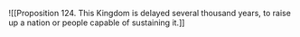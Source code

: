 ![[Proposition 124. This Kingdom is delayed several thousand years, to raise up a nation or people capable of sustaining it.]]